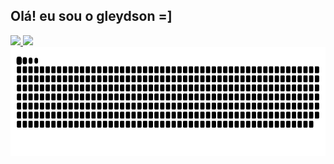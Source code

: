 ## Olá! eu sou o gleydson =]

<div>
    <a href="https://www.instagram.com/o.unfollow_/">
        <img height="200em" src="https://github-readme-stats.vercel.app/api?username=Unfollow1&show_icons=true&theme=radical" />
        <img height="200em" src="https://github-readme-stats.vercel.app/api/top-langs/?username=Unfollow1&layout=compact&langs_count=16&theme=radical" />
        <img height="174em" alt="github contribution grid snake animation" src="https://raw.githubusercontent.com/Unfollow1/Unfollow1/output/github-contribution-grid-snake.svg">
    </a>
</div>

